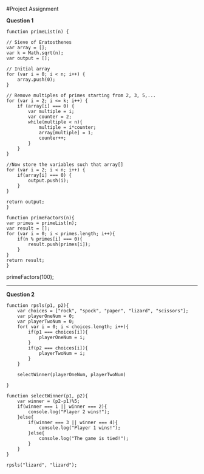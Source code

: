 #Project Assignment 

**Question 1**

	function primeList(n) {
 
    // Sieve of Eratosthenes
    var array = [];
    var k = Math.sqrt(n);
    var output = [];
 
    // Initial array
    for (var i = 0; i < n; i++) {
        array.push(0);
    }
 
    // Remove multiples of primes starting from 2, 3, 5,...
    for (var i = 2; i <= k; i++) {
        if (array[i] === 0) {
            var multiple = i;
            var counter = 2;
            while(multiple < n){
                multiple = i*counter;
                array[multiple] = 1;
                counter++;
            }
        }
    }
 
    //Now store the variables such that array[]
    for (var i = 2; i < n; i++) {
        if(array[i] === 0) {
            output.push(i);
        }
    }
 
    return output;
	}
 
	function primeFactors(n){
    var primes = primeList(n);
    var result = [];
    for (var i = 0; i < primes.length; i++){
        if(n % primes[i] === 0){
            result.push(primes[i]);
        }
    }
    return result; 
	}

primeFactors(100);

---

**Question 2**

	function rpsls(p1, p2){
    	var choices = ["rock", "spock", "paper", "lizard", "scissors"];
    	var playerOneNum = 0;
    	var playerTwoNum = 0;
    	for( var i = 0; i < choices.length; i++){
        	if(p1 === choices[i]){
            	playerOneNum = i;
        	}
        	if(p2 === choices[i]){
            	playerTwoNum = i;
        	}
    	}
    
    	selectWinner(playerOneNum, playerTwoNum)

	}

	function selectWinner(p1, p2){
    	var winner = (p2-p1)%5;
    	if(winner === 1 || winner === 2){
        	console.log("Player 2 wins!");
    	}else{
        	if(winner === 3 || winner === 4){
            	console.log("Player 1 wins!");
        	}else{
            	console.log("The game is tied!");
        	}
    	}
	}

	rpsls("lizard", "lizard");
